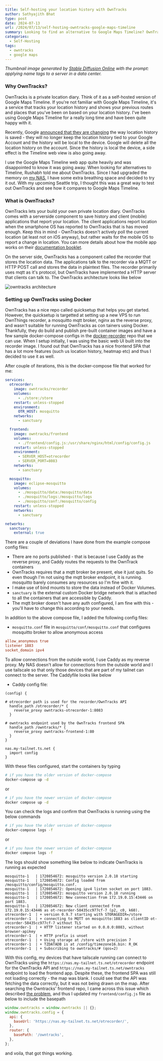 ```yaml
---
title: Self-hosting your location history with OwnTracks 
author: Sathyajith Bhat
type: post
date: 2024-07-13
url: /2024/07/13/self-hosting-owntracks-google-maps-timeline
summary: Looking to find an alternative to Google Maps Timeline? OwnTracks is a nice self-hoted location history tracker.
categories:
  - Self-Hosting
tags:
  - owntracks
  - google maps
---
```


_Thumbnail image generated by [Stable Diffusion Online](https://stablediffusionweb.com/) with the prompt: applying name tags to a server in a data center._

### Why OwnTracks?

OwnTracks is a private location diary. Think of it as a self-hosted version of Google Maps Timeline. If you're not familiar with Google Maps Timeline, it's a service that tracks your location history and shows your previous routes and places that you've been on based on your location history. I've been using Google Maps Timeline for a really long time and have been quite happy with it. 

Recently, Google [announced that they are changing](https://support.google.com/maps/answer/14169818?visit_id=638564387215552617-1652775936&p=maps_odlh&rd=1) the way location history is saved - they will no longer keep the location history tied to your Google Account and the history will be local to the device. Google will delete all the location history on the account. Since the history is local the device, a side effect is the Timeline web view is also going away. 

I use the Google Maps Timeline web app quite heavily and was disappointed to know it was going away. When looking for alternatives to Timeline, Rushabh told me about OwnTracks. Since I had upgraded the memory on [my NAS](https://sathyabh.at/nas), I have some extra breathing space and decided to try it out. With my upcoming Seattle trip, I thought this was a great way to test out OwnTracks and see how it compares to Google Maps Timeline.

### What is OwnTracks?

OwnTracks lets your build your own private location diary. OwnTracks comes with a serverside component to save history and client (mobile) applications that report your location. The client applications report location when the smartphone OS has reported to OwnTracks that is has moved enough. Keep this in mind - OwnTracks doesn't actively poll the current location (at least not on iOS anyway), but rather waits for the mobile OS to report a change in location. You can more details about how the mobile app works on their [documentation booklet](https://owntracks.org/booklet/features/location/). 

On the server side, OwnTracks has a component called the recorder that stores the location data. The applications talk to the recorder via a MQTT or HTTP POST call and stores the data in plaintext files. The recorder primarily uses mqtt as it's protocol, but OwnTracks have implemented a HTTP server that clients can talk to. The OwnTracks architecture looks like below

![owntracks architecture](https://i.sathyabh.at/sb/owntracks/owntracks-arch.png)


### Setting up OwnTracks using Docker

OwnTracks has a nice repo called quicksetup that helps you get started. However, the quicksetup is targetted at setting up a new VPS to run OwnThings recorder, a mosquitto mqtt broker, nginx as the reverse proxy, and wasn't suitable for running OwnTracks as con tainers using Docker. Thankfully, they do build and publish pre-built container images and have a few sample docker-compose configs in the [docker-recorder](https://github.com/owntracks/docker-recorder) repo that we can use. When I setup initially, I was using the basic web UI built into the recorder image. I found out that OwnTracks has a nice frontend SPA that has a lot more features (such us location history, heatmap etc) and thus I decided to use it as well. 

After couple of iterations, this is the docker-compose file that worked for me:

```yaml
services:
  otrecorder:
    image: owntracks/recorder
    volumes:
      - ./store:/store
    restart: unless-stopped
    environment:
      OTR_HOST: mosquitto
    networks:
      - sanctuary

  frontend:
    image: owntracks/frontend
    volumes:
      - ./frontend/config.js:/usr/share/nginx/html/config/config.js
    restart: unless-stopped
    environment:
      - SERVER_HOST=otrecorder
      - SERVER_PORT=8083
    networks:
      - sanctuary

  mosquitto:
    image: eclipse-mosquitto
    volumes:
      - ./mosquitto/data:/mosquitto/data
      - ./mosquitto/logs:/mosquitto/logs
      - ./mosquitto/conf:/mosquitto/config
    restart: unless-stopped
    networks:
      - sanctuary

networks:
  sanctuary:
    external: true
```

There are a couple of deviations I have done from the example compose config files:

* There are no ports published - that is because I use Caddy as the reverse proxy, and Caddy routes the requests to the OwnTrack containers
* OwnTracks requires that a mqtt broker be present, else it just quits. So even though I'm not using the mqtt broker endpoint, it is running. mosquitto barely consumes any resources so I'm fine with it.
* I make use of bind mounts to store the data instead of Docker Volumes. 
* `sanctuary` is the external custom Docker bridge network that is attached to all the containers that are accessible by Caddy.
* The mqtt broker doesn't have any auth configured, I am fine with this - you'll have to change this according to your needs.

In addition to the above compose file, I added the following config files:

* `mosquitto.conf` file in  `mosquitto/conf/mosquitto.conf` that configures mosquitto broker to allow anonymous access

``` conf
allow_anonymous true
listener 1883
socket_domain ipv4
```

To allow connections from the outside world, I use Caddy as my reverse proxy. My NAS doesn't allow for connections from the outside world and I use tailscale so that only those devices that are part of my tailnet can connect to the server. The Caddyfile looks like below

* Caddy config file:

```Caddyfile
(config) {

# otrecorder path is used for the recorder/OwnTracks API
  handle_path /otrecorder/* {
    reverse_proxy owntracks-otrecorder-1:8083
  }

# owntracks endpoint used by the OwnTracks frontend SPA
  handle_path /owntracks/* {
    reverse_proxy owntracks-frontend-1:80
  }
}

nas.my-tailnet.ts.net {
  import config
}
```

With these files configured, start the containers by typing

```bash
# if you have the older version of docker-compose
docker-compose up -d
```

or 

```bash
# if you have the newer version of docker-compose
docker compose up -d
```

You can check the logs and confirm that OwnTracks is running using the below commands

```bash
# if you have the older version of docker-compose
docker-compose logs -f
```
or

```bash
# if you have the newer version of docker-compose
docker compose logs -f
```

The logs should show something like below to indicate OwnTracks is running as expected

```log
mosquitto-1   | 1720854672: mosquitto version 2.0.18 starting
mosquitto-1   | 1720854672: Config loaded from /mosquitto/config/mosquitto.conf.
mosquitto-1   | 1720854672: Opening ipv4 listen socket on port 1883.
mosquitto-1   | 1720854672: mosquitto version 2.0.18 running
mosquitto-1   | 1720854672: New connection from 172.19.0.15:43446 on port 1883.
mosquitto-1   | 1720854672: New client connected from 172.19.0.15:43446 as ot-recorder-58435cc977cf-7 (p2, c0, k60).
otrecorder-1  | + version 0.9.7 starting with STORAGEDIR=/store
otrecorder-1  | + connecting to MQTT on mosquitto:1883 as clientID ot-recorder-58435cc977cf-7 without TLS
otrecorder-1  | + HTTP listener started on 0.0.0.0:8083, without browser-apikey
otrecorder-1  | + HTTP prefix is unset
otrecorder-1  | + Using storage at /store with precision 7
otrecorder-1  | + TZDATADB is at /config/timezone16.bin: R_OK
otrecorder-1  | + Subscribing to owntracks/# (qos=2)
```


With this config, my devices that have tailscale running can connect to OwnTracks using the `https://nas.my-tailnet.ts.net/otrecorder` endpoint for the OwnTracks API and `https://nas.my-tailnet.ts.net/owntracks` endpoint to load the frontend app. Despite these, the frontend SPA was still not loading correctly - the map was blank. I could see that the API was fetching the data correctly, but it was not being drawn on the map. After searching the Owntracks' frontend repo, I came across this issue which described [the problem](https://github.com/owntracks/frontend/issues/89), and thus I updated my `frontend/config.js` file as below to include the basepath

```js
window.owntracks = window.owntracks || {};
window.owntracks.config = {
  api: {
    baseUrl: 'https://nas.my-tailnet.ts.net/otrecorder/',
  },
  router: {
    basePath: '/owntracks',
  },
};
```

and voila, that got things working.  